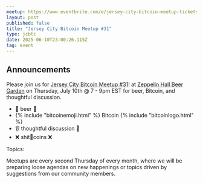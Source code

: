 ```yaml
---
meetup: https://www.eventbrite.com/e/jersey-city-bitcoin-meetup-tickets-824077276317?aff=oddtdtcreator
layout: post
published: false
title: "Jersey City Bitcoin Meetup #31"
type: jcbtc
date: 2025-06-10T23:00:26.115Z
tag: event
---
```

## Announcements

Please join us for <a href="https://www.eventbrite.com/e/jersey-city-bitcoin-meetup-tickets-824077276317?aff=oddtdtcreator" target="_blank">Jersey City Bitcoin Meetup #31</a>! at <a href="https://maps.app.goo.gl/xghGUsfjz4JeEvwp8" target="_blank">Zeppelin Hall Beer Garden</a> on Thursday, July 10th @ 7 - 9pm EST for beer, Bitcoin, and thoughtful discussion.

* 🍺 beer 🍻
* {% include "bitcoinemoji.html" %} Bitcoin {% include "bitcoinlogo.html" %}
* 👂 thoughtful discussion 📢
* ❌ shit💩coins ❌

<p></p>

Topics:

<p></p>

Meetups are every second Thursday of every month, where we will be preparing loose agendas on new happenings or topics driven by suggestions from our community members.
